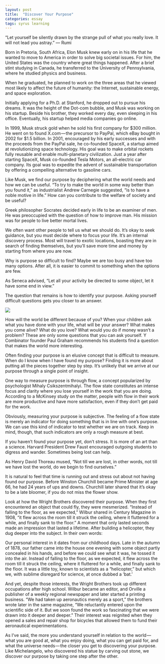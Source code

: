 ```yaml
---
layout: post
title:  "Discover Your Purpose"
categories: essay
tags: syrus learning
---
```


“Let yourself be silently drawn by the strange pull of what you really love. It will not lead you astray.”
— Rumi

Born in Pretoria, South Africa, Elon Musk knew early on in his life that he wanted to move to America in order to solve big societal issues. For him, the United States was the country where great things happened. After a brief stint studying in Canada, he transferred to the University of Pennsylvania, where he studied physics and business.

When he graduated, he planned to work on the three areas that he viewed most likely to affect the future of humanity: the Internet, sustainable energy, and space exploration.

Initially applying for a Ph.D. at Stanford, he dropped out to pursue his dreams. It was the height of the Dot-com bubble, and Musk was working on his startup. Beside his brother, they worked every day, even sleeping in his office. Eventually, his startup helped media companies go online.

In 1999, Musk struck gold when he sold his first company for $300 million. He went on to found X.com — the precursor to PayPal, which eBay bought in 2002 for $1.5 billion. In 2001, encouraged by his early successes and with the proceeds from the PayPal sale, he co-founded SpaceX, a startup aimed at revolutionizing space technology. His goal was to make orbital rockets fully reusable and enable multi-planetary civilization. Just a year after starting SpaceX, Musk co-founded Tesla Motors, an all-electric car company. Its goal was to expedite the advent of sustainable transportation by offering a compelling alternative to gasoline cars.

Like Musk, we find our purpose by deciphering what the world needs and how we can be useful. “To try to make the world in some way better than you found it,” as industrialist Andrew Carnegie suggested, “is to have a noble motive in life.” How can you contribute to the welfare of society and be useful?

Greek philosopher Socrates decided early in life to be an examiner of men. He was preoccupied with the question of how to improve man. His mission was for people to live better mortal lives.

We often want other people to tell us what we should do. It’s okay to seek guidance, but you must decide where to focus your life. It’s an internal discovery process. Most will travel to exotic locations, boasting they are in search of finding themselves, but you’ll save more time and money by starting from where you are now.

Why is purpose so difficult to find? Maybe we are too busy and have too many options. After all, it is easier to commit to something when the options are few.

As Seneca advised, “Let all your activity be directed to some object, let it have some end in view.”

The question that remains is how to identify your purpose. Asking yourself difficult questions gets you closer to an answer.

<img src="http://note.link.com.de/media/discover-purpose.jpg" />

How will the world be different because of you? When your children ask what you have done with your life, what will be your answer? What makes you come alive? What do you love? What would you do if money wasn’t a problem? These are only some questions that you can ask yourself. Y Combinator founder Paul Graham recommends his students find a question that makes the world more interesting.

Often finding your purpose is an elusive concept that is difficult to measure. When do I know when I have found my purpose? Finding it is more about putting all the pieces together step by step. It’s unlikely that we arrive at our purpose through a single point of insight.

One way to measure purpose is through flow, a concept popularized by psychologist Mihaly Csikszentmihalyi. The flow state constitutes an intense focus and clarity where you lose yourself in the work that you are doing. According to a McKinsey study on the matter, people with flow in their work are more productive and have more satisfaction, even if they don’t get paid for the work.

Obviously, measuring your purpose is subjective. The feeling of a flow state is merely an indicator for doing something that is in line with one’s purpose. We can use this kind of indicator to test whether we are on track. Keep in mind, though, that such indicators are only a rough measure at best.

If you haven’t found your purpose yet, don’t stress. It is more of an art than a science. Harvard President Drew Faust encouraged outgoing students to digress and wander. Sometimes being lost can help.

As Henry David Thoreau mused, “Not till we are lost, in other words, not till we have lost the world, do we begin to find ourselves.”

It is natural to feel that time is running out and stress out about not having found our purpose. Before Winston Churchill became Prime Minister at age 66, he had 24 years of ups and downs. Churchill later shared that it’s okay to be a late bloomer, if you do not miss the flower show.

Look at how the Wright Brothers discovered their purpose. When they first encountered an object that could fly, they were mesmerized. “Instead of falling to the floor, as we expected,” Wilbur shared in Century Magazine in 1908, “it flew across the room till it struck the ceiling, where it fluttered for a while, and finally sank to the floor.” A moment that only lasted seconds made an impression that lasted a lifetime. After building a helicopter, they dug deeper into the subject. In their own words:

Our personal interest in it dates from our childhood days. Late in the autumn of 1878, our father came into the house one evening with some object partly concealed in his hands, and before we could see what it was, he tossed it into the air. Instead of falling to the floor, as we expected, it flew across the room till it struck the ceiling, where it fluttered for a while, and finally sank to the floor. It was a little toy, known to scientists as a “helicopter,” but which we, with sublime disregard for science, at once dubbed a ‘bat.’

And yet, despite those interests, the Wright Brothers took up different occupations after high school. Wilbur became an editor, and Orville a publisher of a weekly regional newspaper and later started a printing business. “We had taken up aeronautics merely as a sport,” the brothers wrote later in the same magazine, “We reluctantly entered upon the scientific side of it. But we soon found the work so fascinating that we were drawn into it deeper and deeper.” Their interest was reignited when they opened a sales and repair shop for bicycles that allowed them to fund their aeronautical experimentations.

As I’ve said, the more you understand yourself in relation to the world — what you are good at, what you enjoy doing, what you can get paid for, and what the universe needs — the closer you get to discovering your purpose. Like Michelangelo, who discovered his statue by carving out stone, we discover our purpose by taking one step after the other.
